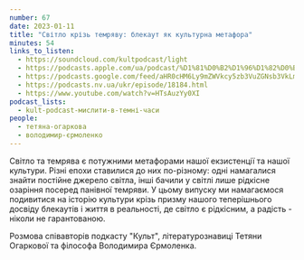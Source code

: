 ```yaml
---
number: 67
date: 2023-01-11
title: "Світло крізь темряву: блекаут як культурна метафора"
minutes: 54
links_to_listen:
  - https://soundcloud.com/kultpodcast/light
  - https://podcasts.apple.com/ua/podcast/%D1%81%D0%B2%D1%96%D1%82%D0%BB%D0%BE-%D0%BA%D1%80%D1%96%D0%B7%D1%8C-%D1%82%D0%B5%D0%BC%D1%80%D1%8F%D0%B2%D1%83-%D0%B1%D0%BB%D0%B5%D0%BA%D0%B0%D1%83%D1%82-%D1%8F%D0%BA-%D0%BA%D1%83%D0%BB%D1%8C%D1%82%D1%83%D1%80%D0%BD%D0%B0-%D0%BC%D0%B5%D1%82%D0%B0%D1%84%D0%BE%D1%80%D0%B0/id1581339249?i=1000593813945
  - https://podcasts.google.com/feed/aHR0cHM6Ly9mZWVkcy5zb3VuZGNsb3VkLmNvbS91c2Vycy9zb3VuZGNsb3VkOnVzZXJzOjg5MjM3MjAyNy9zb3VuZHMucnNz/episode/dGFnOnNvdW5kY2xvdWQsMjAxMDp0cmFja3MvMTQyMTY4Mzk4NA?sa=X&ved=0CA0QkfYCahcKEwiw1KeW4cf8AhUAAAAAHQAAAAAQAQ
  - https://podcasts.nv.ua/ukr/episode/18184.html
  - https://www.youtube.com/watch?v=HTsAuzYy0XI
podcast_lists:
  - kult-podcast-мислити-в-темні-часи
people:
  - тетяна-огаркова
  - володимир-єрмоленко
---
```


Світло та темрява є потужними метафорами нашої екзистенції та нашої культури.
Різні епохи ставилися до них по-різному: одні намагалися знайти постійне
джерело світла, інші бачили у світлі лише рідкісне озаріння посеред панівної
темряви. У цьому випуску ми намагаємося подивитися на історію культури крізь
призму нашого теперішнього досвіду блекаутів і життя в реальності, де світло є
рідкісним, а радість - ніколи не гарантованою.

Розмова співавторів подкасту "Культ", літературознавиці Тетяни Огаркової та філософа Володимира Єрмоленка.

